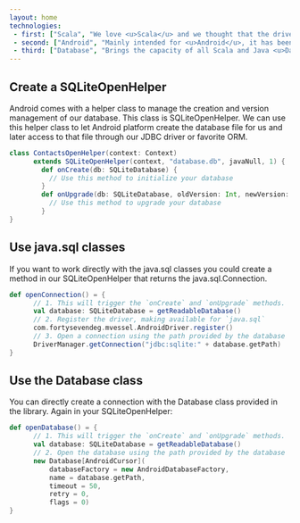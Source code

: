 ```yaml
---
layout: home
technologies:
 - first: ["Scala", "We love <u>Scala</u> and we thought that the driver should use all the power of this language."]
 - second: ["Android", "Mainly intended for <u>Android</u>, it has been designed to support other underlying SQLite systems."]
 - third: ["Database", "Brings the capacity of all Scala and Java <u>Database</u> libraries to the Android platform."]
---
```


## Create a SQLiteOpenHelper
  Android comes with a helper class to manage the creation and version management of our database. This class is SQLiteOpenHelper. We can use this helper class to let Android platform create the database file for us and later access to that file through our JDBC driver or favorite ORM.

```scala
class ContactsOpenHelper(context: Context)
      extends SQLiteOpenHelper(context, "database.db", javaNull, 1) {
        def onCreate(db: SQLiteDatabase) {
          // Use this method to initialize your database
        }
        def onUpgrade(db: SQLiteDatabase, oldVersion: Int, newVersion: Int) = {
          // Use this method to upgrade your database
        }
}
```

## Use java.sql classes
  If you want to work directly with the java.sql classes you could create a method in our SQLiteOpenHelper that returns the java.sql.Connection.

```scala
def openConnection() = {
      // 1. This will trigger the `onCreate` and `onUpgrade` methods.
      val database: SQLiteDatabase = getReadableDatabase()
      // 2. Register the driver, making available for `java.sql`
      com.fortysevendeg.mvessel.AndroidDriver.register()
      // 3. Open a connection using the path provided by the database
      DriverManager.getConnection("jdbc:sqlite:" + database.getPath)
}
```

## Use the Database class
  You can directly create a connection with the Database class provided in the library. Again in your SQLiteOpenHelper:

```scala
def openDatabase() = {
      // 1. This will trigger the `onCreate` and `onUpgrade` methods.
      val database: SQLiteDatabase = getReadableDatabase()
      // 2. Open the database using the path provided by the database
      new Database[AndroidCursor](
          databaseFactory = new AndroidDatabaseFactory,
          name = database.getPath,
          timeout = 50,
          retry = 0,
          flags = 0)
}
```